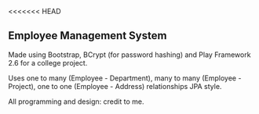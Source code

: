 <<<<<<< HEAD

## Employee Management System

Made using Bootstrap, BCrypt (for password hashing) and Play Framework 2.6 for a college project.

Uses one to many (Employee - Department), many to many (Employee - Project), one to one (Employee - Address) relationships JPA style.

All programming and design: credit to me.

